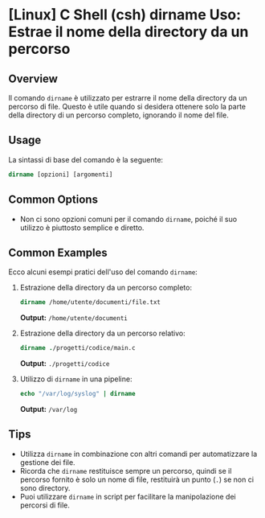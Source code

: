 # [Linux] C Shell (csh) dirname Uso: Estrae il nome della directory da un percorso

## Overview
Il comando `dirname` è utilizzato per estrarre il nome della directory da un percorso di file. Questo è utile quando si desidera ottenere solo la parte della directory di un percorso completo, ignorando il nome del file.

## Usage
La sintassi di base del comando è la seguente:

```csh
dirname [opzioni] [argomenti]
```

## Common Options
- Non ci sono opzioni comuni per il comando `dirname`, poiché il suo utilizzo è piuttosto semplice e diretto.

## Common Examples
Ecco alcuni esempi pratici dell'uso del comando `dirname`:

1. Estrazione della directory da un percorso completo:
   ```csh
   dirname /home/utente/documenti/file.txt
   ```
   **Output:** `/home/utente/documenti`

2. Estrazione della directory da un percorso relativo:
   ```csh
   dirname ./progetti/codice/main.c
   ```
   **Output:** `./progetti/codice`

3. Utilizzo di `dirname` in una pipeline:
   ```csh
   echo "/var/log/syslog" | dirname
   ```
   **Output:** `/var/log`

## Tips
- Utilizza `dirname` in combinazione con altri comandi per automatizzare la gestione dei file.
- Ricorda che `dirname` restituisce sempre un percorso, quindi se il percorso fornito è solo un nome di file, restituirà un punto (`.`) se non ci sono directory.
- Puoi utilizzare `dirname` in script per facilitare la manipolazione dei percorsi di file.